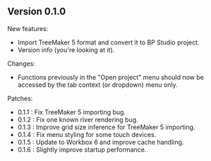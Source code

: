 
## Version 0.1.0

New features:
- Import TreeMaker 5 format and convert it to BP Studio project.
- Version info (you're looking at it).

Changes:
- Functions previously in the "Open project" menu should now be accessed by the tab context (or dropdown) menu only.

Patches:

- 0.1.1 : Fix TreeMaker 5 importing bug.
- 0.1.2 : Fix one known river rendering bug.
- 0.1.3 : Improve grid size inference for TreeMaker 5 importing.
- 0.1.4 : Fix menu styling for some touch devices.
- 0.1.5 : Update to Workbox 6 and improve cache handling.
- 0.1.6 : Slightly improve startup performance.
